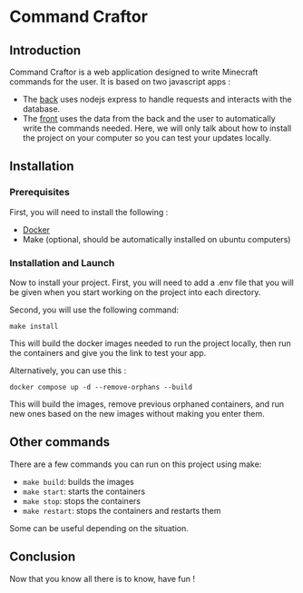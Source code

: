 # Command Craftor

## Introduction

Command Craftor is a web application designed to write Minecraft commands for the user.
It is based on two javascript apps :
- The [back](./back) uses nodejs express to handle requests and interacts with the database.
- The [front](./front) uses the data from the back and the user to automatically write the commands needed.
Here, we will only talk about how to install the project on your computer so you can test your updates locally.

## Installation

### Prerequisites

First, you will need to install the following :
- [Docker](https://docs.docker.com/engine/install/)
- Make (optional, should be automatically installed on ubuntu computers)

### Installation and Launch

Now to install your project.
First, you will need to add a .env file that you will be given when you start working on the project into each directory.

Second, you will use the following command:
```shell
make install
```
This will build the docker images needed to run the project locally, then run the containers and give you the link to test your app.

Alternatively, you can use this :
```shell
docker compose up -d --remove-orphans --build
```
This will build the images, remove previous orphaned containers, and run new ones based on the new images without making you enter them.

## Other commands

There are a few commands you can run on this project using make: 
- `make build`: builds the images
- `make start`: starts the containers
- `make stop`: stops the containers
- `make restart`: stops the containers and restarts them

Some can be useful depending on the situation.

## Conclusion

Now that you know all there is to know, have fun !